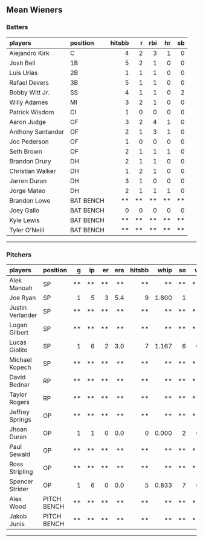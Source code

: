 ## Mean Wieners

### Batters

 
|players           |position  | hitsbb|  r| rbi| hr| sb| 
|:-----------------|:---------|------:|--:|---:|--:|--:| 
|Alejandro Kirk    |C         |      4|  2|   3|  1|  0| 
|Josh Bell         |1B        |      5|  2|   1|  0|  0| 
|Luis Urias        |2B        |      1|  1|   1|  0|  0| 
|Rafael Devers     |3B        |      5|  1|   1|  0|  0| 
|Bobby Witt Jr.    |SS        |      4|  1|   1|  0|  2| 
|Willy Adames      |MI        |      3|  2|   1|  0|  0| 
|Patrick Wisdom    |CI        |      1|  0|   0|  0|  0| 
|Aaron Judge       |OF        |      3|  2|   4|  1|  0| 
|Anthony Santander |OF        |      2|  1|   3|  1|  0| 
|Joc Pederson      |OF        |      1|  0|   0|  0|  0| 
|Seth Brown        |OF        |      2|  1|   1|  1|  0| 
|Brandon Drury     |DH        |      2|  1|   1|  0|  0| 
|Christian Walker  |DH        |      1|  2|   1|  0|  0| 
|Jarren Duran      |DH        |      3|  1|   0|  0|  0| 
|Jorge Mateo       |DH        |      2|  1|   1|  1|  0| 
|Brandon Lowe      |BAT BENCH |     **| **|  **| **| **| 
|Joey Gallo        |BAT BENCH |      0|  0|   0|  0|  0| 
|Kyle Lewis        |BAT BENCH |     **| **|  **| **| **| 
|Tyler O'Neill     |BAT BENCH |     **| **|  **| **| **| 


* * *

### Pitchers

 
|players          |position    |  g| ip| er| era| hitsbb|  whip| so|  w| sv| 
|:----------------|:-----------|--:|--:|--:|---:|------:|-----:|--:|--:|--:| 
|Alek Manoah      |SP          | **| **| **|  **|     **|    **| **| **| **| 
|Joe Ryan         |SP          |  1|  5|  3| 5.4|      9| 1.800|  1|  1|  0| 
|Justin Verlander |SP          | **| **| **|  **|     **|    **| **| **| **| 
|Logan Gilbert    |SP          | **| **| **|  **|     **|    **| **| **| **| 
|Lucas Giolito    |SP          |  1|  6|  2| 3.0|      7| 1.167|  6|  0|  0| 
|Michael Kopech   |SP          | **| **| **|  **|     **|    **| **| **| **| 
|David Bednar     |RP          | **| **| **|  **|     **|    **| **| **| **| 
|Taylor Rogers    |RP          | **| **| **|  **|     **|    **| **| **| **| 
|Jeffrey Springs  |OP          | **| **| **|  **|     **|    **| **| **| **| 
|Jhoan Duran      |OP          |  1|  1|  0| 0.0|      0| 0.000|  2|  0|  1| 
|Paul Sewald      |OP          | **| **| **|  **|     **|    **| **| **| **| 
|Ross Stripling   |OP          | **| **| **|  **|     **|    **| **| **| **| 
|Spencer Strider  |OP          |  1|  6|  0| 0.0|      5| 0.833|  7|  0|  0| 
|Alex Wood        |PITCH BENCH | **| **| **|  **|     **|    **| **| **| **| 
|Jakob Junis      |PITCH BENCH | **| **| **|  **|     **|    **| **| **| **| 


* * *


